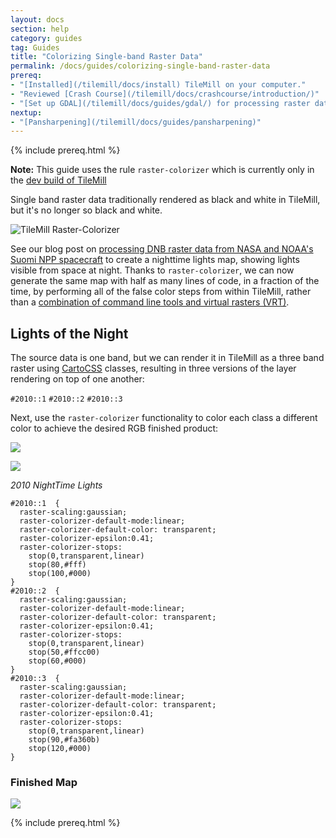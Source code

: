 ```yaml
---
layout: docs
section: help
category: guides
tag: Guides
title: "Colorizing Single-band Raster Data"
permalink: /docs/guides/colorizing-single-band-raster-data
prereq:
- "[Installed](/tilemill/docs/install) TileMill on your computer."
- "Reviewed [Crash Course](/tilemill/docs/crashcourse/introduction/)"
- "[Set up GDAL](/tilemill/docs/guides/gdal/) for processing raster data in the terminal."
nextup:
- "[Pansharpening](/tilemill/docs/guides/pansharpening)"
---
```


{% include prereq.html %}

**Note:** This guide uses the rule `raster-colorizer` which is currently only in the [dev build of TileMill](http://www.mapbox.com/tilemill/docs/releases/#past_releases_and_development_builds)

Single band raster data traditionally rendered as black and white in TileMill, but it's no longer so black and white.

![TileMill Raster-Colorizer](http://farm9.staticflickr.com/8524/8518337247_8cbf2c48e3_o.png)


See our blog post on [processing DNB raster data from NASA and NOAA's Suomi NPP spacecraft](http://mapbox.com/blog/nighttime-lights-nasa-noaa/) to create a nighttime lights map, showing lights visible from space at night. Thanks to <code>raster-colorizer</code>, we can now generate the same map with half as many lines of code, in a fraction of the time, by performing all of the false color steps from within TileMill, rather than a [combination of command line tools and virtual rasters (VRT)](https://gist.github.com/hrwgc/4694661).


## Lights of the Night ##

The source data is one band, but we can render it in TileMill as a three band raster using [CartoCSS](http://mapbox.com/tilemill/docs/manual/carto/) classes, resulting in three versions of the layer rendering on top of one another:

```#2010::1``` ```#2010::2```  ```#2010::3```

Next, use the ```raster-colorizer``` functionality to color each class a different color to achieve the desired RGB finished product:

![](http://farm9.staticflickr.com/8386/8518337209_51e27be3a5_z.jpg)

![](http://farm9.staticflickr.com/8507/8519450546_d6c5299ef4_o.png)

*2010 NightTime Lights*



    #2010::1  {
      raster-scaling:gaussian;
      raster-colorizer-default-mode:linear;
      raster-colorizer-default-color: transparent;
      raster-colorizer-epsilon:0.41;
      raster-colorizer-stops:
        stop(0,transparent,linear)
        stop(80,#fff)
        stop(100,#000)
    }
    #2010::2  {
      raster-scaling:gaussian;
      raster-colorizer-default-mode:linear;
      raster-colorizer-default-color: transparent;
      raster-colorizer-epsilon:0.41;
      raster-colorizer-stops:
        stop(0,transparent,linear)
        stop(50,#ffcc00)
        stop(60,#000)
    }
    #2010::3  {
      raster-scaling:gaussian;
      raster-colorizer-default-mode:linear;
      raster-colorizer-default-color: transparent;
      raster-colorizer-epsilon:0.41;
      raster-colorizer-stops:
        stop(0,transparent,linear)
        stop(90,#fa360b)
        stop(120,#000)
    }

### Finished Map

![](http://farm9.staticflickr.com/8107/8519450576_a2e35a1404_o.jpg)

{% include prereq.html %}

